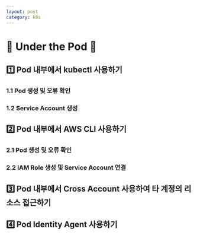 ```yaml
---
layout: post
category: k8s
---
```


# 🌊 Under the Pod 🌊

## 1️⃣ Pod 내부에서 kubectl 사용하기
### 1.1 Pod 생성 및 오류 확인
### 1.2 Service Account 생성
## 2️⃣ Pod 내부에서 AWS CLI 사용하기
### 2.1 Pod 생성 및 오류 확인
### 2.2 IAM Role 생성 및 Service Account 연결
## 3️⃣ Pod 내부에서 Cross Account 사용하여 타 계정의 리소스 접근하기
## 4️⃣ Pod Identity Agent 사용하기
